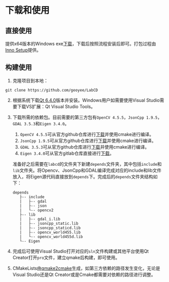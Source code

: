 # 下载和使用

## 直接使用

提供x64版本的Windows exe[下载](https://github.com/geoyee/LabCD/releases/download/0.3/LabCD-0.3-x64-setup.exe)，下载后按照流程安装后即可。打包过程由[Inno Setup](https://jrsoftware.org/)提供。

## 构建使用

1. 克隆项目到本地：

```shell
git clone https://github.com/geoyee/LabCD
```

2. 根据系统下载[Qt 6.4.0](https://www.qt.io/download-qt-installer?hsCtaTracking=99d9dd4f-5681-48d2-b096-470725510d34%7C074ddad0-fdef-4e53-8aa8-5e8a876d6ab4)版本并安装。Windows用户如需要使用Visual Studio需要下载VS扩展：Qt Visual Studio Tools。 

3. 下载所需的依赖包。目前需要的第三方包有`OpenCV 4.5.5`，`JsonCpp 1.9.5`，`GDAL 3.5.3`和`Eigen 3.4.0`。

   1. `OpenCV 4.5.5`可从官方github仓库进行[下载](https://github.com/opencv/opencv/releases/tag/4.5.5)并使用cmake进行编译。
   2. `JsonCpp 1.9.5`可从官方github仓库进行[下载](https://github.com/open-source-parsers/jsoncpp/releases/tag/1.9.5)并使用cmake进行编译。
   3. `GDAL 3.5.3`可从官方github仓库进行[下载](https://github.com/OSGeo/gdal/releases/tag/v3.5.3)并使用cmake进行编译。
   4. `Eigen 3.4.0`可从官方gitlab仓库直接进行[下载](https://gitlab.com/libeigen/eigen/-/tree/3.4.0)。

   准备好之后需要在`labcd`的文件夹下新建`depends`文件夹，其中包括`include`和`lib`文件夹。将Opencv、JsonCpp和GDAL编译完成对应的include和lib文件放入，将Eigen源代码直接放到`depends`下。完成后的`depends`文件夹结构如下：

   ```
   depends
      ├-- include
      |   ├-- gdal
      |   ├-- json
      |   └-- opencv2
      ├-- lib
      |   ├-- gdal_i.lib
      |   ├-- jsoncpp_static.lib
      |   ├-- jsoncpp_staticd.lib
      |   ├-- opencv_world455.lib
      |   └-- opencv_world455d.lib
      └-- Eigen
   ```

4. 完成后可使用Visual Studio打开对应的`sln`文件构建或其他平台使用Qt Creator打开`pro`文件，建立qmake后构建，即可使用。
5. CMakeLists由[qmake2cmake](https://www.qt.io/blog/introducing-qmake2cmake)生成，如第三方依赖的路径发生变化，无论是Visual Studio还是Qt Creator或是Cmake都需要对依赖的路径进行调整。